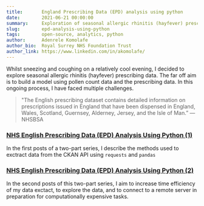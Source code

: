 ```yaml
---
title:       England Prescribing Data (EPD) analysis using python
date:        2021-06-21 00:00:00
summary:     Exploration of seasonal allergic rhinitis (hayfever) prescribing data using python.
slug:        epd-analysis-using-python
tags:        open-source, analytics, python
author:      Adenrele Komolafe
author_bio:  Royal Surrey NHS Foundation Trust
author_link: https://www.linkedin.com/in/akomolafe/
---
```


Whilst sneezing and coughing on a relatively cool evening, I decided to explore seasonal allergic rhinitis (hayfever) prescribing data. The far off aim is to build a model using pollen count data and the prescribing data. In this ongoing process, I have faced multiple challenges.

> "The English prescribing dataset contains detailed information on prescriptions issued in England that have been dispensed in England, Wales, Scotland, Guernsey, Alderney, Jersey, and the Isle of Man.” — NHSBSA

### [NHS English Prescribing Data (EPD) Analysis Using Python (1)](https://towardsdatascience.com/nhs-english-prescribing-data-analysis-using-python-9d86ec610880)

In the first posts of a two-part series, I describe the methods used to exctract data from the CKAN API using `requests` and `pandas`

### [NHS English Prescribing Data (EPD) Analysis Using Python (2)](https://towardsdatascience.com/nhs-english-prescibing-data-epd-analysis-using-python-part-2-aa990e4e47dd)

In the second posts of this two-part series, I aim to increase time efficiency of my data exctact, to explore the data, and to connect to a remote server in preparation for computationally expensive tasks.



